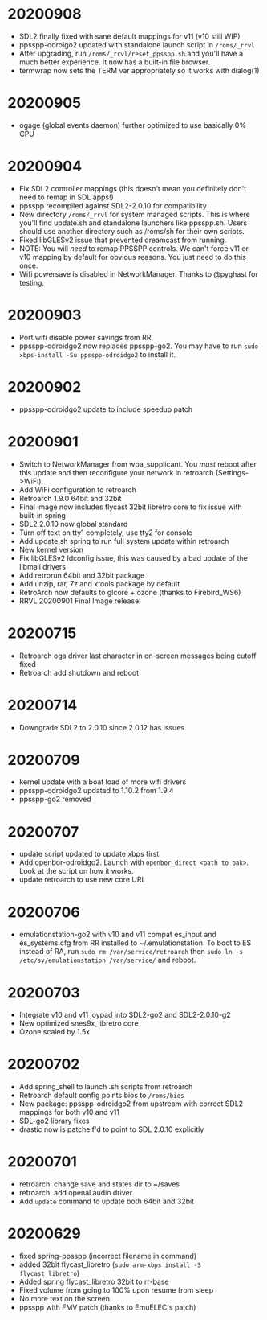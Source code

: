 # 20200908

- SDL2 finally fixed with sane default mappings for v11 (v10 still WIP)
- ppsspp-odroigo2 updated with standalone launch script in `/roms/_rrvl`
- After upgrading, run `/roms/_rrvl/reset_ppsspp.sh` and you'll have a much
  better experience. It now has a built-in file browser.
- termwrap now sets the TERM var appropriately so it works with dialog(1)

# 20200905

- ogage (global events daemon) further optimized to use basically 0% CPU

# 20200904

- Fix SDL2 controller mappings (this doesn't mean you definitely don't need to
  remap in SDL apps!)
- ppsspp recompiled against SDL2-2.0.10 for compatibility
- New directory `/roms/_rrvl` for system managed scripts. This is where you'll
  find update.sh and standalone launchers like ppsspp.sh. Users should use
  another directory such as /roms/sh for their own scripts.
- Fixed libGLESv2 issue that prevented dreamcast from running.
- NOTE: You will *need* to remap PPSSPP controls. We can't force v11 or v10
  mapping by default for obvious reasons. You just need to do this once.
- Wifi powersave is disabled in NetworkManager. Thanks to @pyghast for testing.

# 20200903

- Port wifi disable power savings from RR
- ppsspp-odroidgo2 now replaces ppsspp-go2. You may have to run
  `sudo xbps-install -Su ppsspp-odroidgo2` to install it.

# 20200902

- ppsspp-odroidgo2 update to include speedup patch

# 20200901

- Switch to NetworkManager from wpa\_supplicant. You *must* reboot after this update
  and then reconfigure your network in retroarch (Settings-\>WiFi).
- Add WiFi configuration to retroarch
- Retroarch 1.9.0 64bit and 32bit
- Final image now includes flycast 32bit libretro core to fix issue with built-in spring
- SDL2 2.0.10 now global standard
- Turn off text on tty1 completely, use tty2 for console
- Add update.sh spring to run full system update within retroarch
- New kernel version
- Fix libGLESv2 ldconfig issue, this was caused by a bad update of the libmali drivers
- Add retrorun 64bit and 32bit package
- Add unzip, rar, 7z and xtools package by default
- RetroArch now defaults to glcore + ozone (thanks to Firebird\_WS6)
- RRVL 20200901 Final Image release!

# 20200715

- Retroarch oga driver last character in on-screen messages being cutoff fixed
- Retroarch add shutdown and reboot

# 20200714

- Downgrade SDL2 to 2.0.10 since 2.0.12 has issues

# 20200709

- kernel update with a boat load of more wifi drivers
- ppsspp-odroidgo2 updated to 1.10.2 from 1.9.4
- ppsspp-go2 removed

# 20200707

- update script updated to update xbps first
- Add openbor-odroidgo2. Launch with `openbor_direct <path to pak>`. Look at the script on how it works.
- update retroarch to use new core URL

# 20200706

- emulationstation-go2 with v10 and v11 compat es_input and es_systems.cfg from RR installed
  to ~/.emulationstation. To boot to ES instead of RA, run `sudo rm /var/service/retroarch`
  then `sudo ln -s /etc/sv/emulationstation /var/service/` and reboot.

# 20200703

- Integrate v10 and v11 joypad into SDL2-go2 and SDL2-2.0.10-g2
- New optimized snes9x_libretro core
- Ozone scaled by 1.5x

# 20200702

- Add spring_shell to launch .sh scripts from retroarch
- Retroarch default config points bios to `/roms/bios`
- New package: ppsspp-odroidgo2 from upstream with correct SDL2 mappings for both v10 and v11
- SDL-go2 library fixes
- drastic now is patchelf'd to point to SDL 2.0.10 explicitly

# 20200701

- retroarch: change save and states dir to ~/saves
- retroarch: add openal audio driver
- Add `update` command to update both 64bit and 32bit

# 20200629

- fixed spring-ppsspp (incorrect filename in command)
- added 32bit flycast_libretro (`sudo arm-xbps install -S flycast_libretro`)
- Added spring flycast_libretro 32bit to rr-base
- Fixed volume from going to 100% upon resume from sleep
- No more text on the screen
- ppsspp with FMV patch (thanks to EmuELEC's patch)


<!-- vim: set tw=80: -->
